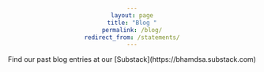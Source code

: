 ```yaml
---
layout: page
title: "Blog "
permalink: /blog/
redirect_from: /statements/
---
```


<div id="substack-feed-embed"></div>


<script>
  window.SubstackFeedWidget = {
    substackUrl: "bhamdsa.substack.com",
    posts: 11,
    hidden: ["author"]
  };
</script>
<script src="https://substackapi.com/embeds/feed.js" async></script>


<html>
  <head>
    <style>
      h1 {text-align: center;}
      p {text-align: center;}
      div {text-align: center;}
    </style>
  </head>
</html>

<p>Find our past blog entries at our [Substack](https://bhamdsa.substack.com)</p>